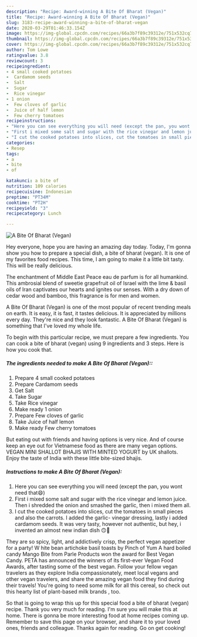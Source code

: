 ```yaml
---
description: "Recipe: Award-winning A Bite Of Bharat (Vegan)"
title: "Recipe: Award-winning A Bite Of Bharat (Vegan)"
slug: 3183-recipe-award-winning-a-bite-of-bharat-vegan
date: 2020-03-29T01:46:33.154Z
image: https://img-global.cpcdn.com/recipes/66a3b7f89c39312e/751x532cq70/a-bite-of-bharat-vegan-recipe-main-photo.jpg
thumbnail: https://img-global.cpcdn.com/recipes/66a3b7f89c39312e/751x532cq70/a-bite-of-bharat-vegan-recipe-main-photo.jpg
cover: https://img-global.cpcdn.com/recipes/66a3b7f89c39312e/751x532cq70/a-bite-of-bharat-vegan-recipe-main-photo.jpg
author: Tom Lowe
ratingvalue: 3.8
reviewcount: 3
recipeingredient:
- 4 small cooked potatoes
-  Cardamom seeds
-  Salt
-  Sugar
-  Rice vinegar
- 1 onion
-  Few cloves of garlic
-  Juice of half lemon
-  Few cherry tomatoes
recipeinstructions:
- "Here you can see everything you will need (except the pan, you wont need that😄)"
- "First i mixed some salt and sugar with the rice vinegar and lemon juice. Then i shredded the onion and smashed the garlic, then i mixed them all."
- "I cut the cooked potatoes into slices, cut the tomatoes in small pieces and also the carrots. I added the garlic- vinegar dressing, lastly i added cardamom seeds. It was very tasty, however not authentic, but hey, i invented an almost new indian dish 🙃🤭"
categories:
- Resep
tags:
- a
- bite
- of

katakunci: a bite of
nutrition: 109 calories
recipecuisine: Indonesian
preptime: "PT34M"
cooktime: "PT2H"
recipeyield: "3"
recipecategory: Lunch

---
```



![A Bite Of Bharat (Vegan)](https://img-global.cpcdn.com/recipes/66a3b7f89c39312e/751x532cq70/a-bite-of-bharat-vegan-recipe-main-photo.jpg)

Hey everyone, hope you are having an amazing day today. Today, I'm gonna show you how to prepare a special dish, a bite of bharat (vegan). It is one of my favorites food recipes. This time, I am going to make it a little bit tasty. This will be really delicious.

The enchantment of Middle East Peace eau de parfum is for all humankind. This ambrosial blend of sweetie grapefruit oil of Israel with the lime &amp; basil oils of Iran captivates our hearts and ignites our senses. With a dry down of cedar wood and bamboo, this fragrance is for men and women.

A Bite Of Bharat (Vegan) is one of the most popular of recent trending meals on earth. It is easy, it is fast, it tastes delicious. It is appreciated by millions every day. They're nice and they look fantastic. A Bite Of Bharat (Vegan) is something that I've loved my whole life.


To begin with this particular recipe, we must prepare a few ingredients. You can cook a bite of bharat (vegan) using 9 ingredients and 3 steps. Here is how you cook that.

##### The ingredients needed to make A Bite Of Bharat (Vegan)::

1. Prepare 4 small cooked potatoes
1. Prepare  Cardamom seeds
1. Get  Salt
1. Take  Sugar
1. Take  Rice vinegar
1. Make ready 1 onion
1. Prepare  Few cloves of garlic
1. Take  Juice of half lemon
1. Make ready  Few cherry tomatoes


But eating out with friends and having options is very nice. And of course keep an eye out for Vietnamese food as there are many vegan options. VEGAN MINI SHALLOT BHAJIS WITH MINTED YOGURT by UK shallots. Enjoy the taste of India with these little bite-sized bhajis. 

##### Instructions to make A Bite Of Bharat (Vegan):

1. Here you can see everything you will need (except the pan, you wont need that😄)
1. First i mixed some salt and sugar with the rice vinegar and lemon juice. Then i shredded the onion and smashed the garlic, then i mixed them all.
1. I cut the cooked potatoes into slices, cut the tomatoes in small pieces and also the carrots. I added the garlic- vinegar dressing, lastly i added cardamom seeds. It was very tasty, however not authentic, but hey, i invented an almost new indian dish 🙃🤭


They are so spicy, light, and addictively crisp, the perfect vegan appetizer for a party! W hite bean artichoke basil toasts by Pinch of Yum A hard boiled candy Mango Bite from Parle Products won the award for Best Vegan Candy. PETA has announced the winners of its first-ever Vegan Food Awards, after tasting some of the best vegan. Follow your fellow vegan travelers as they explore India compassionately, meet local vegans and other vegan travelers, and share the amazing vegan food they find during their travels! You&#39;re going to need some milk for all this cereal, so check out this hearty list of plant-based milk brands , too. 

So that is going to wrap this up for this special food a bite of bharat (vegan) recipe. Thank you very much for reading. I'm sure you will make this at home. There is gonna be more interesting food at home recipes coming up. Remember to save this page on your browser, and share it to your loved ones, friends and colleague. Thanks again for reading. Go on get cooking!
